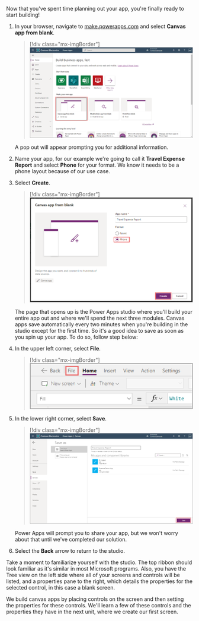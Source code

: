 Now that you've spent time planning out your app, you're finally ready to start building!

1. In your browser, navigate to [make.powerapps.com](https://make.powerapps.com/?azure-portal=true) and select **Canvas app from blank**.

   > [!div class="mx-imgBorder"]
   > [![Screenshot of Power Apps on the Home page with Canvas app from blank highlighted.](../media/blank.png)](../media/blank.png#lightbox)

   A pop out will appear prompting you for additional information.

1. Name your app, for our example we're going to call it **Travel Expense Report** and select **Phone** for your format. We know it needs to be a phone layout because of our use case.

1. Select **Create**.

   > [!div class="mx-imgBorder"]
   > [![Screenshot of the Canvas app from blank dialog with Format set to Phone.](../media/phone.png)](../media/phone.png#lightbox)

   The page that opens up is the Power Apps studio where you'll build your entire app out and where we'll spend the next three modules. Canvas apps save automatically every two minutes when you're building in the studio except for the first time. So it's a good idea to save as soon as you spin up your app. To do so, follow step below:

1. In the upper left corner, select **File**.

   > [!div class="mx-imgBorder"]
   > [![Screenshot of Power Apps with the File menu highlighted.](../media/file.png)](../media/file.png#lightbox)

1. In the lower right corner, select **Save**.

   > [!div class="mx-imgBorder"]
   > [![Screenshot of Power Apps in the Save as view with the Save button highlighted.](../media/save.png)](../media/save.png#lightbox)

   Power Apps will prompt you to share your app, but we won't worry about that until we've completed our solution.

1. Select the **Back** arrow to return to the studio.

Take a moment to familiarize yourself with the studio. The top ribbon should look familiar as it's similar in most Microsoft programs. Also, you have the Tree view on the left side where all of your screens and controls will be listed, and a properties pane to the right, which details the properties for the selected control, in this case a blank screen.

We build canvas apps by placing controls on the screen and then setting the properties for these controls. We'll learn a few of these controls and the properties they have in the next unit, where we create our first screen.
